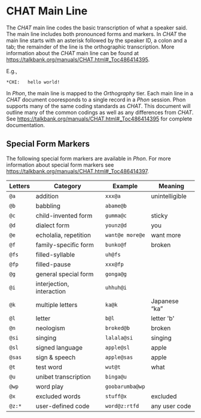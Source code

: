# CHAT Main Line

The *CHAT* main line codes the basic transcription of what a speaker said.  The main line includes both pronounced forms and markers. In *CHAT* the main line starts with an asterisk followed by the speaker ID, a colon and a tab; the remainder of the line is the orthographic transcription. More information about the *CHAT* main line can be found at https://talkbank.org/manuals/CHAT.html#_Toc486414395.

E.g.,

```
*CHI:   hello world!
```

In *Phon*, the main line is mapped to the *Orthography* tier.  Each main line in a *CHAT* document cooresponds to a single record in a *Phon* session. Phon supports many of the same coding standards as *CHAT*.  This document will outline many of the common codings as well as any differences from *CHAT*.  See https://talkbank.org/manuals/CHAT.html#_Toc486414395 for complete documentation.

## Special Form Markers

The following special form markers are available in *Phon*.  For more information about special form markers see https://talkbank.org/manuals/CHAT.html#_Toc486414397.

| Letters | Category | Example | Meaning |
|--|--|--|--|
| ```@a``` | addition | ```xxx@a``` | unintelligible |
| ```@b``` | babbling | ```abame@b``` |  |
| ```@c``` | child-invented form | ```gumma@c``` | sticky |
| ```@d``` | dialect form | ```younz@d``` | you |
| ```@e``` | echolalia, repetition | ```want@e more@e``` | want more |
| ```@f``` | family-specific form | ```bunko@f``` | broken |
| ```@fs``` | filled-syllable | ```uh@fs``` |  |
| ```@fp``` | filled-pause | ```xxx@fp``` |  |
| ```@g``` | general special form | ```gonga@g``` |  |
| ```@i``` | interjection, interaction | ```uhhuh@i``` |  |
| ```@k``` | multiple letters | ```ka@k``` | Japanese “ka” | 
| ```@l``` | letter | ```b@l``` | letter 'b' |
| ```@n``` | neologism | ```broked@b``` | broken |
| ```@si``` | singing | ```lalala@si``` | singing |
| ```@sl``` | signed language | ```apple@sl``` | apple |
| ```@sas``` | sign & speech | ```apple@sas``` | apple |
| ```@t``` | test word | ```wut@t``` | what |
| ```@u``` | unibet transcription | ```binga@u``` |  |
| ```@wp``` | word play | ```goobarumba@wp``` |  |
| ```@x``` | excluded words | ```stuff@x``` | excluded |
| ```@z:*``` | user-defined code | ```word@z:rtfd``` | any user code |
